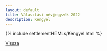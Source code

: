 ```yaml
---
layout: default
title: Választási névjegyzék 2022
description: Kengyel
---
```


{% include settlementHTMLs/Kengyel.html %}

[Vissza](./)